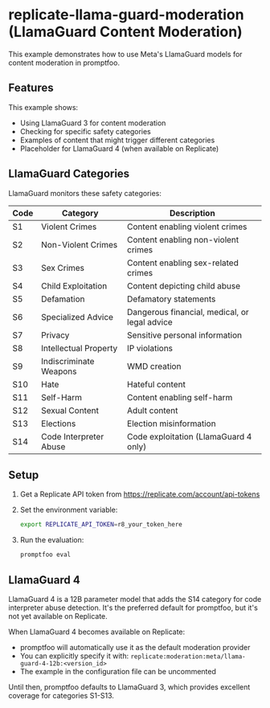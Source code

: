 # replicate-llama-guard-moderation (LlamaGuard Content Moderation)

This example demonstrates how to use Meta's LlamaGuard models for content moderation in promptfoo.

## Features

This example shows:
- Using LlamaGuard 3 for content moderation
- Checking for specific safety categories
- Examples of content that might trigger different categories
- Placeholder for LlamaGuard 4 (when available on Replicate)

## LlamaGuard Categories

LlamaGuard monitors these safety categories:

| Code | Category               | Description                                   |
| ---- | ---------------------- | --------------------------------------------- |
| S1   | Violent Crimes         | Content enabling violent crimes               |
| S2   | Non-Violent Crimes     | Content enabling non-violent crimes           |
| S3   | Sex Crimes             | Content enabling sex-related crimes           |
| S4   | Child Exploitation     | Content depicting child abuse                 |
| S5   | Defamation             | Defamatory statements                         |
| S6   | Specialized Advice     | Dangerous financial, medical, or legal advice |
| S7   | Privacy                | Sensitive personal information                |
| S8   | Intellectual Property  | IP violations                                 |
| S9   | Indiscriminate Weapons | WMD creation                                  |
| S10  | Hate                   | Hateful content                               |
| S11  | Self-Harm              | Content enabling self-harm                    |
| S12  | Sexual Content         | Adult content                                 |
| S13  | Elections              | Election misinformation                       |
| S14  | Code Interpreter Abuse | Code exploitation (LlamaGuard 4 only)         |

## Setup

1. Get a Replicate API token from https://replicate.com/account/api-tokens
2. Set the environment variable:
   ```bash
   export REPLICATE_API_TOKEN=r8_your_token_here
   ```

3. Run the evaluation:
   ```bash
   promptfoo eval
   ```

## LlamaGuard 4

LlamaGuard 4 is a 12B parameter model that adds the S14 category for code interpreter abuse detection. It's the preferred default for promptfoo, but it's not yet available on Replicate. 

When LlamaGuard 4 becomes available on Replicate:
- promptfoo will automatically use it as the default moderation provider
- You can explicitly specify it with: `replicate:moderation:meta/llama-guard-4-12b:<version_id>`
- The example in the configuration file can be uncommented

Until then, promptfoo defaults to LlamaGuard 3, which provides excellent coverage for categories S1-S13. 